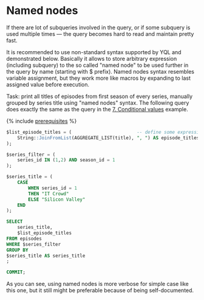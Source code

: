 # Named nodes

If there are lot of subqueries involved in the query, or if some subquery is used multiple times — the query becomes hard to read and maintain pretty fast.

It is recommended to use non-standard syntax supported by YQL and demonstrated below. Basically it allows to store arbitrary expression (including subquery) to the so called "named node" to be used further in the query by name (starting with $ prefix). Named nodes syntax resembles variable assignment, but they work more like macros by expanding to last assigned value before execution.

Task: print all titles of episodes from first season of every series, manually grouped by series title using "named nodes" syntax. The following query does exactly the same as the query in the [7.&nbsp;Conditional values](07_Conditional_values.md) example.

{% include [prerequisites](../../_includes/yql_tutorial_prerequisites.md) %}

```sql
$list_episode_titles = (                        -- define some expression
    String::JoinFromList(AGGREGATE_LIST(title), ", ") AS episode_titles
);

$series_filter = (
    series_id IN (1,2) AND season_id = 1
);

$series_title = (
    CASE
        WHEN series_id = 1
        THEN "IT Crowd"
        ELSE "Silicon Valley"
    END
);

SELECT
    series_title,
    $list_episode_titles
FROM episodes
WHERE $series_filter
GROUP BY
$series_title AS series_title
;

COMMIT;
```

As you can see, using named nodes is more verbose for simple case like this one, but it still might be preferable because of being self-documented.
